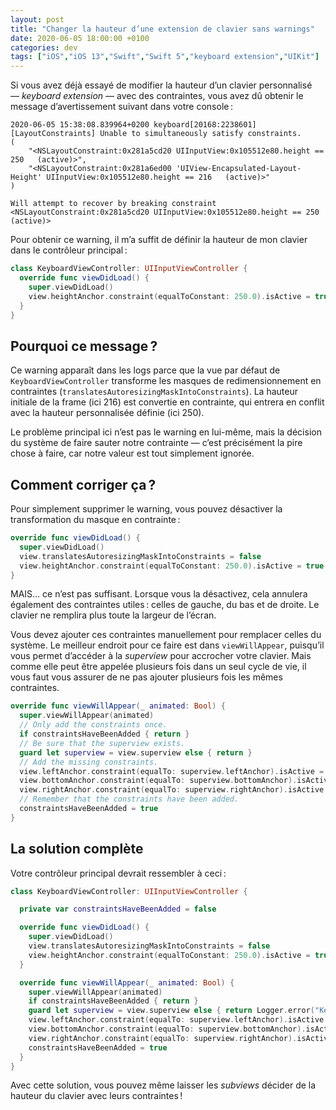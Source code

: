 ```yaml
---
layout: post
title: "Changer la hauteur d’une extension de clavier sans warnings"
date: 2020-06-05 18:00:00 +0100
categories: dev
tags: ["iOS","iOS 13","Swift","Swift 5","keyboard extension","UIKit"]
---
```


Si vous avez déjà essayé de modifier la hauteur d’un clavier personnalisé — _keyboard extension_ — avec des contraintes, vous avez dû obtenir le message d’avertissement suivant dans votre console :

```
2020-06-05 15:38:08.839964+0200 keyboard[20168:2238601] [LayoutConstraints] Unable to simultaneously satisfy constraints.
(
    "<NSLayoutConstraint:0x281a5cd20 UIInputView:0x105512e80.height == 250   (active)>",
    "<NSLayoutConstraint:0x281a6ed00 'UIView-Encapsulated-Layout-Height' UIInputView:0x105512e80.height == 216   (active)>"
)

Will attempt to recover by breaking constraint
<NSLayoutConstraint:0x281a5cd20 UIInputView:0x105512e80.height == 250   (active)>
```

Pour obtenir ce warning, il m’a suffit de définir la hauteur de mon clavier dans le contrôleur principal :

```swift
class KeyboardViewController: UIInputViewController {
  override func viewDidLoad() {
    super.viewDidLoad()
    view.heightAnchor.constraint(equalToConstant: 250.0).isActive = true
  }
}
```


## Pourquoi ce message ?

Ce warning apparaît dans les logs parce que la vue par défaut de `KeyboardViewController` transforme les masques de redimensionnement en contraintes (`translatesAutoresizingMaskIntoConstraints`). La hauteur initiale de la frame (ici 216) est convertie en contrainte, qui entrera en conflit avec la hauteur personnalisée définie (ici 250).

Le problème principal ici n’est pas le warning en lui-même, mais la décision du système de faire sauter notre contrainte — c’est précisément la pire chose à faire, car notre valeur est tout simplement ignorée.


## Comment corriger ça ?

Pour simplement supprimer le warning, vous pouvez désactiver la transformation du masque en contrainte :

```swift
override func viewDidLoad() {
  super.viewDidLoad()
  view.translatesAutoresizingMaskIntoConstraints = false
  view.heightAnchor.constraint(equalToConstant: 250.0).isActive = true
}
```

MAIS… ce n’est pas suffisant. Lorsque vous la désactivez, cela annulera également des contraintes utiles : celles de gauche, du bas et de droite. Le clavier ne remplira plus toute la largeur de l’écran.

Vous devez ajouter ces contraintes manuellement pour remplacer celles du système. Le meilleur endroit pour ce faire est dans `viewWillAppear`, puisqu’il vous permet d’accéder à la _superview_ pour accrocher votre clavier. Mais comme elle peut être appelée plusieurs fois dans un seul cycle de vie, il vous faut vous assurer de ne pas ajouter plusieurs fois les mêmes contraintes.

```swift
override func viewWillAppear(_ animated: Bool) {
  super.viewWillAppear(animated)
  // Only add the constraints once.
  if constraintsHaveBeenAdded { return }
  // Be sure that the superview exists.
  guard let superview = view.superview else { return }
  // Add the missing constraints.
  view.leftAnchor.constraint(equalTo: superview.leftAnchor).isActive = true
  view.bottomAnchor.constraint(equalTo: superview.bottomAnchor).isActive = true
  view.rightAnchor.constraint(equalTo: superview.rightAnchor).isActive = true
  // Remember that the constraints have been added.
  constraintsHaveBeenAdded = true
}
```


## La solution complète

Votre contrôleur principal devrait ressembler à ceci :

```swift
class KeyboardViewController: UIInputViewController {

  private var constraintsHaveBeenAdded = false

  override func viewDidLoad() {
    super.viewDidLoad()
    view.translatesAutoresizingMaskIntoConstraints = false
    view.heightAnchor.constraint(equalToConstant: 250.0).isActive = true
  }

  override func viewWillAppear(_ animated: Bool) {
    super.viewWillAppear(animated)
    if constraintsHaveBeenAdded { return }
    guard let superview = view.superview else { return Logger.error("Keyboard has no superview.") }
    view.leftAnchor.constraint(equalTo: superview.leftAnchor).isActive = true
    view.bottomAnchor.constraint(equalTo: superview.bottomAnchor).isActive = true
    view.rightAnchor.constraint(equalTo: superview.rightAnchor).isActive = true
    constraintsHaveBeenAdded = true
  }
}
```

Avec cette solution, vous pouvez même laisser les _subviews_ décider de la hauteur du clavier avec leurs contraintes !
